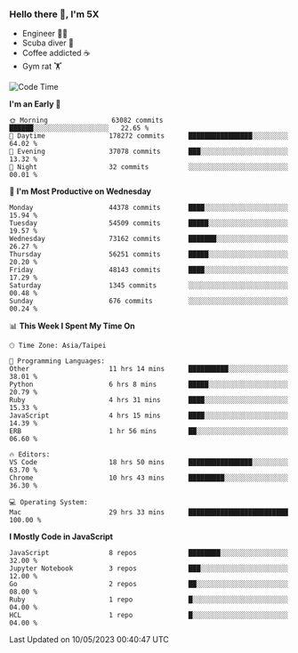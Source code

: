 ### Hello there 👋, I'm 5X

* Engineer 👨‍💻
* Scuba diver 🤿
* Coffee addicted ☕️
* Gym rat 🏋️

<!--START_SECTION:waka-->
![Code Time](http://img.shields.io/badge/Code%20Time-140%20hrs%2057%20mins-blue)

**I'm an Early 🐤** 

```text
🌞 Morning                63082 commits       ██████░░░░░░░░░░░░░░░░░░░   22.65 % 
🌆 Daytime                178272 commits      ████████████████░░░░░░░░░   64.02 % 
🌃 Evening                37078 commits       ███░░░░░░░░░░░░░░░░░░░░░░   13.32 % 
🌙 Night                  32 commits          ░░░░░░░░░░░░░░░░░░░░░░░░░   00.01 % 
```
📅 **I'm Most Productive on Wednesday** 

```text
Monday                   44378 commits       ████░░░░░░░░░░░░░░░░░░░░░   15.94 % 
Tuesday                  54509 commits       █████░░░░░░░░░░░░░░░░░░░░   19.57 % 
Wednesday                73162 commits       ███████░░░░░░░░░░░░░░░░░░   26.27 % 
Thursday                 56251 commits       █████░░░░░░░░░░░░░░░░░░░░   20.20 % 
Friday                   48143 commits       ████░░░░░░░░░░░░░░░░░░░░░   17.29 % 
Saturday                 1345 commits        ░░░░░░░░░░░░░░░░░░░░░░░░░   00.48 % 
Sunday                   676 commits         ░░░░░░░░░░░░░░░░░░░░░░░░░   00.24 % 
```


📊 **This Week I Spent My Time On** 

```text
🕑︎ Time Zone: Asia/Taipei

💬 Programming Languages: 
Other                    11 hrs 14 mins      ██████████░░░░░░░░░░░░░░░   38.01 % 
Python                   6 hrs 8 mins        █████░░░░░░░░░░░░░░░░░░░░   20.79 % 
Ruby                     4 hrs 31 mins       ████░░░░░░░░░░░░░░░░░░░░░   15.33 % 
JavaScript               4 hrs 15 mins       ████░░░░░░░░░░░░░░░░░░░░░   14.39 % 
ERB                      1 hr 56 mins        ██░░░░░░░░░░░░░░░░░░░░░░░   06.60 % 

🔥 Editors: 
VS Code                  18 hrs 50 mins      ████████████████░░░░░░░░░   63.70 % 
Chrome                   10 hrs 43 mins      █████████░░░░░░░░░░░░░░░░   36.30 % 

💻 Operating System: 
Mac                      29 hrs 33 mins      █████████████████████████   100.00 % 
```

**I Mostly Code in JavaScript** 

```text
JavaScript               8 repos             ████████░░░░░░░░░░░░░░░░░   32.00 % 
Jupyter Notebook         3 repos             ███░░░░░░░░░░░░░░░░░░░░░░   12.00 % 
Go                       2 repos             ██░░░░░░░░░░░░░░░░░░░░░░░   08.00 % 
Ruby                     1 repo              █░░░░░░░░░░░░░░░░░░░░░░░░   04.00 % 
HCL                      1 repo              █░░░░░░░░░░░░░░░░░░░░░░░░   04.00 % 
```




 Last Updated on 10/05/2023 00:40:47 UTC
<!--END_SECTION:waka-->
